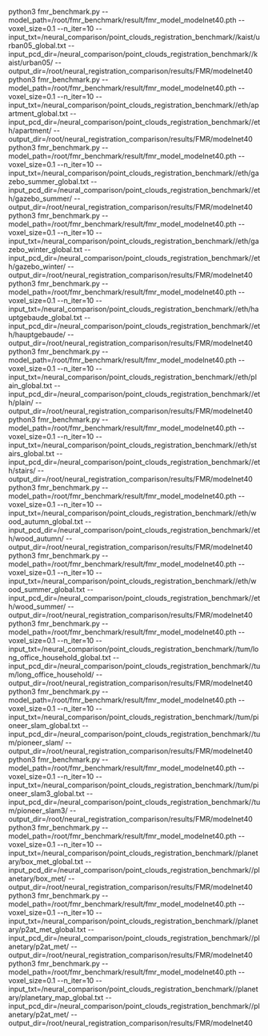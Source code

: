 python3 fmr_benchmark.py --model_path=/root/fmr_benchmark/result/fmr_model_modelnet40.pth --voxel_size=0.1 --n_iter=10 --input_txt=/neural_comparison/point_clouds_registration_benchmark//kaist/urban05_global.txt --input_pcd_dir=/neural_comparison/point_clouds_registration_benchmark//kaist/urban05/ --output_dir=/root/neural_registration_comparison/results/FMR/modelnet40
python3 fmr_benchmark.py --model_path=/root/fmr_benchmark/result/fmr_model_modelnet40.pth --voxel_size=0.1 --n_iter=10 --input_txt=/neural_comparison/point_clouds_registration_benchmark//eth/apartment_global.txt --input_pcd_dir=/neural_comparison/point_clouds_registration_benchmark//eth/apartment/ --output_dir=/root/neural_registration_comparison/results/FMR/modelnet40
python3 fmr_benchmark.py --model_path=/root/fmr_benchmark/result/fmr_model_modelnet40.pth --voxel_size=0.1 --n_iter=10 --input_txt=/neural_comparison/point_clouds_registration_benchmark//eth/gazebo_summer_global.txt --input_pcd_dir=/neural_comparison/point_clouds_registration_benchmark//eth/gazebo_summer/ --output_dir=/root/neural_registration_comparison/results/FMR/modelnet40
python3 fmr_benchmark.py --model_path=/root/fmr_benchmark/result/fmr_model_modelnet40.pth --voxel_size=0.1 --n_iter=10 --input_txt=/neural_comparison/point_clouds_registration_benchmark//eth/gazebo_winter_global.txt --input_pcd_dir=/neural_comparison/point_clouds_registration_benchmark//eth/gazebo_winter/ --output_dir=/root/neural_registration_comparison/results/FMR/modelnet40
python3 fmr_benchmark.py --model_path=/root/fmr_benchmark/result/fmr_model_modelnet40.pth --voxel_size=0.1 --n_iter=10 --input_txt=/neural_comparison/point_clouds_registration_benchmark//eth/hauptgebaude_global.txt --input_pcd_dir=/neural_comparison/point_clouds_registration_benchmark//eth/hauptgebaude/ --output_dir=/root/neural_registration_comparison/results/FMR/modelnet40
python3 fmr_benchmark.py --model_path=/root/fmr_benchmark/result/fmr_model_modelnet40.pth --voxel_size=0.1 --n_iter=10 --input_txt=/neural_comparison/point_clouds_registration_benchmark//eth/plain_global.txt --input_pcd_dir=/neural_comparison/point_clouds_registration_benchmark//eth/plain/ --output_dir=/root/neural_registration_comparison/results/FMR/modelnet40
python3 fmr_benchmark.py --model_path=/root/fmr_benchmark/result/fmr_model_modelnet40.pth --voxel_size=0.1 --n_iter=10 --input_txt=/neural_comparison/point_clouds_registration_benchmark//eth/stairs_global.txt --input_pcd_dir=/neural_comparison/point_clouds_registration_benchmark//eth/stairs/ --output_dir=/root/neural_registration_comparison/results/FMR/modelnet40
python3 fmr_benchmark.py --model_path=/root/fmr_benchmark/result/fmr_model_modelnet40.pth --voxel_size=0.1 --n_iter=10 --input_txt=/neural_comparison/point_clouds_registration_benchmark//eth/wood_autumn_global.txt --input_pcd_dir=/neural_comparison/point_clouds_registration_benchmark//eth/wood_autumn/ --output_dir=/root/neural_registration_comparison/results/FMR/modelnet40
python3 fmr_benchmark.py --model_path=/root/fmr_benchmark/result/fmr_model_modelnet40.pth --voxel_size=0.1 --n_iter=10 --input_txt=/neural_comparison/point_clouds_registration_benchmark//eth/wood_summer_global.txt --input_pcd_dir=/neural_comparison/point_clouds_registration_benchmark//eth/wood_summer/ --output_dir=/root/neural_registration_comparison/results/FMR/modelnet40
python3 fmr_benchmark.py --model_path=/root/fmr_benchmark/result/fmr_model_modelnet40.pth --voxel_size=0.1 --n_iter=10 --input_txt=/neural_comparison/point_clouds_registration_benchmark//tum/long_office_household_global.txt --input_pcd_dir=/neural_comparison/point_clouds_registration_benchmark//tum/long_office_household/ --output_dir=/root/neural_registration_comparison/results/FMR/modelnet40
python3 fmr_benchmark.py --model_path=/root/fmr_benchmark/result/fmr_model_modelnet40.pth --voxel_size=0.1 --n_iter=10 --input_txt=/neural_comparison/point_clouds_registration_benchmark//tum/pioneer_slam_global.txt --input_pcd_dir=/neural_comparison/point_clouds_registration_benchmark//tum/pioneer_slam/ --output_dir=/root/neural_registration_comparison/results/FMR/modelnet40
python3 fmr_benchmark.py --model_path=/root/fmr_benchmark/result/fmr_model_modelnet40.pth --voxel_size=0.1 --n_iter=10 --input_txt=/neural_comparison/point_clouds_registration_benchmark//tum/pioneer_slam3_global.txt --input_pcd_dir=/neural_comparison/point_clouds_registration_benchmark//tum/pioneer_slam3/ --output_dir=/root/neural_registration_comparison/results/FMR/modelnet40
python3 fmr_benchmark.py --model_path=/root/fmr_benchmark/result/fmr_model_modelnet40.pth --voxel_size=0.1 --n_iter=10 --input_txt=/neural_comparison/point_clouds_registration_benchmark//planetary/box_met_global.txt --input_pcd_dir=/neural_comparison/point_clouds_registration_benchmark//planetary/box_met/ --output_dir=/root/neural_registration_comparison/results/FMR/modelnet40
python3 fmr_benchmark.py --model_path=/root/fmr_benchmark/result/fmr_model_modelnet40.pth --voxel_size=0.1 --n_iter=10 --input_txt=/neural_comparison/point_clouds_registration_benchmark//planetary/p2at_met_global.txt --input_pcd_dir=/neural_comparison/point_clouds_registration_benchmark//planetary/p2at_met/ --output_dir=/root/neural_registration_comparison/results/FMR/modelnet40
python3 fmr_benchmark.py --model_path=/root/fmr_benchmark/result/fmr_model_modelnet40.pth --voxel_size=0.1 --n_iter=10 --input_txt=/neural_comparison/point_clouds_registration_benchmark//planetary/planetary_map_global.txt --input_pcd_dir=/neural_comparison/point_clouds_registration_benchmark//planetary/p2at_met/ --output_dir=/root/neural_registration_comparison/results/FMR/modelnet40
